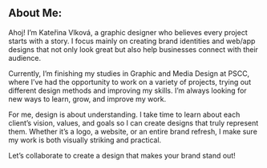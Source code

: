 ## About Me:
Ahoj! I’m Kateřina Vlková, a graphic designer who believes every project starts with a story. I focus mainly on creating brand identities and web/app designs that not only look great but also help businesses connect with their audience.

Currently, I’m finishing my studies in Graphic and Media Design at PSCC, where I’ve had the opportunity to work on a variety of projects, trying out different design methods and improving my skills. I’m always looking for new ways to learn, grow, and improve my work.

For me, design is about understanding. I take time to learn about each client’s vision, values, and goals so I can create designs that truly represent them. Whether it’s a logo, a website, or an entire brand refresh, I make sure my work is both visually striking and practical.

Let’s collaborate to create a design that makes your brand stand out!



